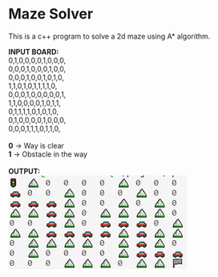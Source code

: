 # Maze Solver
This is a c++ program to solve a 2d maze using A* algorithm.

<strong>INPUT BOARD:</strong><br>
0,1,0,0,0,0,1,0,0,0,<br>
0,0,0,1,0,0,0,1,0,0,<br>
0,0,0,1,0,0,1,0,1,0,<br>
1,1,0,1,0,1,1,1,1,0,<br>
0,0,0,1,0,0,0,0,0,1,<br>
1,1,0,0,0,0,1,0,1,1,<br>
0,1,1,1,1,0,1,0,1,0,<br>
0,1,0,0,0,0,1,0,0,0,<br>
0,0,0,1,1,1,0,1,1,0,<br>
<br>
<strong>0</strong> -> Way is clear<br>
<strong>1</strong> -> Obstacle in the way<br>
<br>
<strong>OUTPUT:</strong><br>
![Maze_Output](https://github.com/shubhamtyagihkt/maze_solver/blob/master/maze_output.png)
